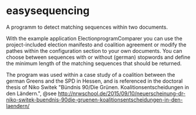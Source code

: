 easysequencing
==============

A programm to detect matching sequences within two documents.

With the example application ElectionprogramComparer you can use the project-included election manifesto and coalition agreement 
or modify the pathes within the configuration section to your own documents.
You can choose between sequences with or without (german) stopwords 
and define the minimum length of the matching sequences that should be returned.

The program was used within a case study of a coalition between the german Greens and the SPD in Hessen, and is referenced in the doctoral thesis of Niko Switek "Bündnis 90/Die Grünen. Koalitionsentscheidungen in den Ländern.", 
@see http://nrwschool.de/2015/09/10/neuerscheinung-dr-niko-switek-buendnis-90die-gruenen-koalitionsentscheidungen-in-den-laendern/

